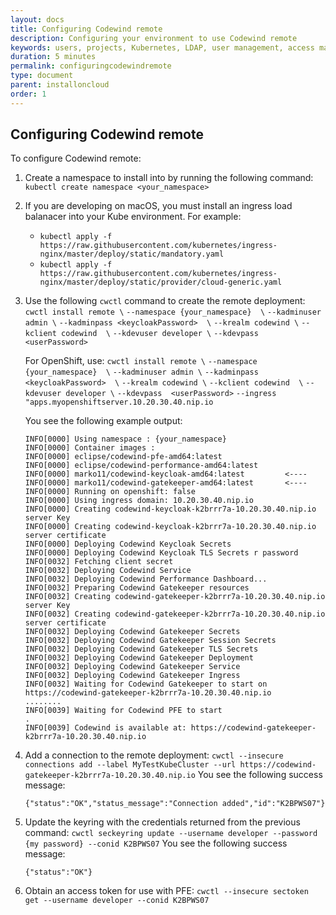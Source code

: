 ```yaml
---
layout: docs
title: Configuring Codewind remote
description: Configuring your environment to use Codewind remote
keywords: users, projects, Kubernetes, LDAP, user management, access management, login, deployment, pod, security, securing Cloud connection
duration: 5 minutes
permalink: configuringcodewindremote
type: document
parent: installoncloud
order: 1
---
```


## Configuring Codewind remote

To configure Codewind remote:

1. Create a namespace to install into by running the following command: `kubectl create namespace <your_namespace>`
2. If you are developing on macOS, you must install an ingress load balanacer into your Kube environment. For example: 
   - `kubectl apply -f https://raw.githubusercontent.com/kubernetes/ingress-nginx/master/deploy/static/mandatory.yaml`
   - `kubectl apply -f https://raw.githubusercontent.com/kubernetes/ingress-nginx/master/deploy/static/provider/cloud-generic.yaml`
3. Use the following `cwctl` command to create the remote deployment: 
   `cwctl install remote \`
     `--namespace {your_namespace}  \`
     `--kadminuser admin \`
     `--kadminpass <keycloakPassword>  \`
     `--krealm codewind \`
     `--kclient codewind  \`
     `--kdevuser developer \`
     `--kdevpass  <userPassword>`

   For OpenShift, use:
   `cwctl install remote \`
     `--namespace {your_namespace}  \`
     `--kadminuser admin \`
     `--kadminpass <keycloakPassword>  \`
     `--krealm codewind \`
     `--kclient codewind  \`
     `--kdevuser developer \`
     `--kdevpass  <userPassword>`
     `--ingress "apps.myopenshiftserver.10.20.30.40.nip.io`

   You see the following example output: 
   ```
   INFO[0000] Using namespace : {your_namespace}
   INFO[0000] Container images :
   INFO[0000] eclipse/codewind-pfe-amd64:latest
   INFO[0000] eclipse/codewind-performance-amd64:latest
   INFO[0000] marko11/codewind-keycloak-amd64:latest         <----
   INFO[0000] marko11/codewind-gatekeeper-amd64:latest       <----
   INFO[0000] Running on openshift: false
   INFO[0000] Using ingress domain: 10.20.30.40.nip.io
   INFO[0000] Creating codewind-keycloak-k2brrr7a-10.20.30.40.nip.io server Key
   INFO[0000] Creating codewind-keycloak-k2brrr7a-10.20.30.40.nip.io server certificate
   INFO[0000] Deploying Codewind Keycloak Secrets
   INFO[0000] Deploying Codewind Keycloak TLS Secrets r password
   INFO[0032] Fetching client secret
   INFO[0032] Deploying Codewind Service
   INFO[0032] Deploying Codewind Performance Dashboard...
   INFO[0032] Preparing Codewind Gatekeeper resources
   INFO[0032] Creating codewind-gatekeeper-k2brrr7a-10.20.30.40.nip.io server Key
   INFO[0032] Creating codewind-gatekeeper-k2brrr7a-10.20.30.40.nip.io server certificate
   INFO[0032] Deploying Codewind Gatekeeper Secrets
   INFO[0032] Deploying Codewind Gatekeeper Session Secrets
   INFO[0032] Deploying Codewind Gatekeeper TLS Secrets
   INFO[0032] Deploying Codewind Gatekeeper Deployment
   INFO[0032] Deploying Codewind Gatekeeper Service
   INFO[0032] Deploying Codewind Gatekeeper Ingress
   INFO[0032] Waiting for Codewind Gatekeeper to start on https://codewind-gatekeeper-k2brrr7a-10.20.30.40.nip.io
   ........
   INFO[0039] Waiting for Codewind PFE to start
   .
   INFO[0039] Codewind is available at: https://codewind-gatekeeper-k2brrr7a-10.20.30.40.nip.io
   ```
4. Add a connection to the remote deployment: 
   `cwctl --insecure connections add --label MyTestKubeCluster --url https://codewind-gatekeeper-k2brrr7a-10.20.30.40.nip.io`
   You see the following success message:
   ```
   {"status":"OK","status_message":"Connection added","id":"K2BPWS07"}
   ```
5. Update the keyring with the credentials returned from the previous command:
   `cwctl seckeyring update --username developer --password  {my password} --conid K2BPWS07`
   You see the following success message:
   ```
   {"status":"OK"}
   ```
6. Obtain an access token for use with PFE:
   `cwctl --insecure sectoken get --username developer --conid K2BPWS07`

